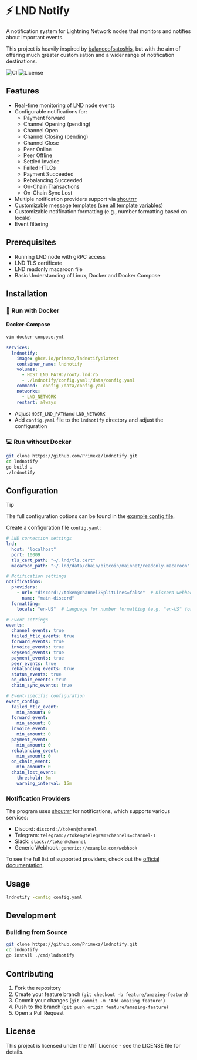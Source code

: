 # ⚡️ LND Notify

A notification system for Lightning Network nodes that monitors and notifies about important events.

This project is heavily inspired by [balanceofsatoshis](https://github.com/alexbosworth/balanceofsatoshis), but with the aim of offering much greater customisation and a wider range of notification destinations.

![CI](https://img.shields.io/github/actions/workflow/status/primexz/lndnotify/ci.yml)
![License](https://img.shields.io/github/license/primexz/lndnotify)


## Features

- Real-time monitoring of LND node events
- Configurable notifications for:
  - Payment forward
  - Channel Opening (pending)
  - Channel Open
  - Channel Closing (pending)
  - Channel Close
  - Peer Online
  - Peer Offline
  - Settled Invoice
  - Failed HTLCs
  - Payment Succeeded
  - Rebalancing Succeeded 
  - On-Chain Transactions
  - On-Chain Sync Lost
- Multiple notification providers support via [shoutrrr](https://github.com/nicholas-fedor/shoutrrr)
- Customizable message templates ([see all template variables](TEMPLATES.md))
- Customizable notification formatting (e.g., number formatting based on locale)
- Event filtering

## Prerequisites

- Running LND node with gRPC access
- LND TLS certificate
- LND readonly macaroon file
- Basic Understanding of Linux, Docker and Docker Compose

## Installation

### 🐳 Run with Docker

#### Docker-Compose

```bash
vim docker-compose.yml
```

```yaml
services:
  lndnotify:
    image: ghcr.io/primexz/lndnotify:latest
    container_name: lndnotify
    volumes:
      - HOST_LND_PATH:/root/.lnd:ro
      - ./lndnotify/config.yaml:/data/config.yaml
    command: -config /data/config.yaml
    networks:
      - LND_NETWORK
    restart: always
```

- Adjust ``HOST_LND_PATH``and ``LND_NETWORK``
- Add ``config.yaml`` file to the ``lndnotify`` directory and adjust the configuration

### 💻 Run without Docker
```bash
git clone https://github.com/Primexz/lndnotify.git
cd lndnotify
go build .
./lndnotify
```

## Configuration

> [!TIP] 
> The full configuration options can be found in the [example config file](config.example.yaml).

Create a configuration file `config.yaml`:

```yaml
# LND connection settings
lnd:
  host: "localhost"
  port: 10009
  tls_cert_path: "~/.lnd/tls.cert"
  macaroon_path: "~/.lnd/data/chain/bitcoin/mainnet/readonly.macaroon"

# Notification settings
notifications:
  providers:
    - url: "discord://token@channel?SplitLines=false"  # Discord webhook URL
      name: "main-discord"
  formatting:
    locale: "en-US"  # Language for number formatting (e.g. "en-US" for English, "de-DE" for German)

# Event settings
events:
  channel_events: true
  failed_htlc_events: true
  forward_events: true
  invoice_events: true
  keysend_events: true
  payment_events: true
  peer_events: true
  rebalancing_events: true
  status_events: true
  on_chain_events: true
  chain_sync_events: true

# Event-specific configuration
event_config:
  failed_htlc_event:
    min_amount: 0
  forward_event:
    min_amount: 0
  invoice_event:
    min_amount: 0
  payment_event:
    min_amount: 0
  rebalancing_event:
    min_amount: 0
  on_chain_event:
    min_amount: 0
  chain_lost_event:
    threshold: 5m 
    warning_interval: 15m 
```

### Notification Providers

The program uses [shoutrrr](https://github.com/nicholas-fedor/shoutrrr) for notifications, which supports various services:

- Discord: `discord://token@channel`
- Telegram: `telegram://token@telegram?channels=channel-1`
- Slack: `slack://token@channel`
- Generic Webhook: `generic://example.com/webhook`

To see the full list of supported providers, check out the [official documentation](https://shoutrrr.nickfedor.com/v0.10.1/services/overview/).

## Usage

```bash
lndnotify -config config.yaml
```

## Development

### Building from Source

```bash
git clone https://github.com/Primexz/lndnotify.git
cd lndnotify
go install ./cmd/lndnotify
```

## Contributing

1. Fork the repository
2. Create your feature branch (`git checkout -b feature/amazing-feature`)
3. Commit your changes (`git commit -m 'Add amazing feature'`)
4. Push to the branch (`git push origin feature/amazing-feature`)
5. Open a Pull Request

## License

This project is licensed under the MIT License - see the LICENSE file for details.